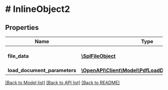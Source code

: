 # # InlineObject2

## Properties

Name | Type | Description | Notes
------------ | ------------- | ------------- | -------------
**file_data** | [**\SplFileObject**](\SplFileObject.md) | The data of the document. | 
**load_document_parameters** | [**\OpenAPI\Client\Model\PdfLoadDocumentParameters**](PdfLoadDocumentParameters.md) |  | [optional] 

[[Back to Model list]](../../README.md#documentation-for-models) [[Back to API list]](../../README.md#documentation-for-api-endpoints) [[Back to README]](../../README.md)


